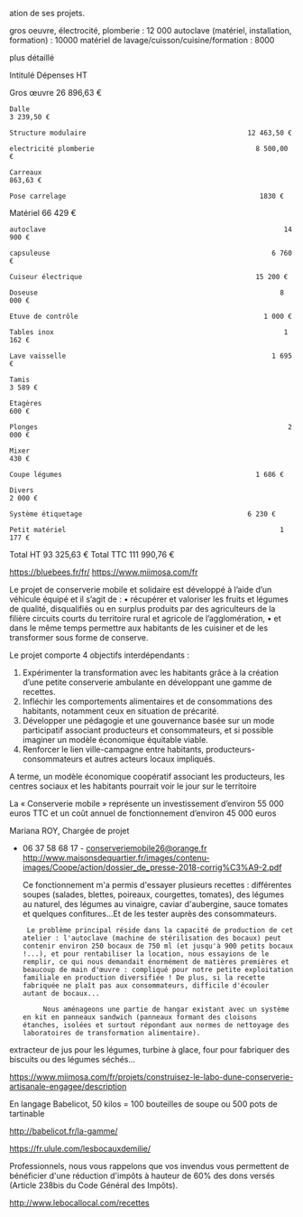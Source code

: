 ation de ses projets.

gros oeuvre, électrocité, plomberie : 12 000
autoclave (matériel, installation, formation) : 10000
matériel de lavage/cuisson/cuisine/formation : 8000

plus détaillé

 Intitulé Dépenses HT

 Gros œuvre 26 896,63 €

 	Dalle                                                                   3 239,50 €

 	Structure modulaire                                        12 463,50 €

 	electricité plomberie                                        8 500,00 €

 	Carreaux                                                            863,63 €

 	Pose carrelage                                                1830 €

 

 Matériel 66 429 €

 	autoclave                                                           14 900 €

 	capsuleuse                                                       6 760 €

 	Cuiseur électrique                                           15 200 €

 	Doseuse                                                            8 000 €

 	Etuve de contrôle                                              1 000 €

 	Tables inox                                                         1 162 €

 	Lave vaisselle                                                   1 695 €

 	Tamis                                                                  3 589 €

 	Etagères                                                             600 €

 	Plonges                                                              2 000 €

 	Mixer                                                                    430 €

 	Coupe légumes                                                1 686 €

 	Divers                                                                  2 000 €

 	Système étiquetage                                         6 230 €

 	Petit matériel                                                     1 177 €    

 Total HT 93 325,63 € Total TTC 111 990,76 €


https://bluebees.fr/fr/
https://www.miimosa.com/fr

Le projet de conserverie mobile et solidaire est développé à l’aide d’un véhicule équipé et il s’agit de :
• récupérer et valoriser les fruits et légumes de qualité, disqualifiés ou en surplus produits par des 
agriculteurs de la filière circuits courts du territoire rural et agricole de l’agglomération,
• et dans le même temps permettre aux habitants de les cuisiner et de les transformer sous forme de 
conserve.

Le projet comporte 4 objectifs interdépendants :
1. Expérimenter la transformation avec les habitants grâce à la création d’une petite conserverie 
ambulante en développant une gamme de recettes.
2. Infléchir les comportements alimentaires et de consommations des habitants, notamment ceux 
en situation de précarité.
3. Développer une pédagogie et une gouvernance basée sur un mode participatif associant 
producteurs et consommateurs, et si possible imaginer un modèle économique équitable viable.
4. Renforcer le lien ville-campagne entre habitants, producteurs-consommateurs et autres acteurs 
locaux impliqués.

A terme, un modèle économique coopératif associant les producteurs, les centres sociaux et 
les habitants pourrait voir le jour sur le territoire

La « Conserverie mobile » représente un investissement d’environ 55 000 euros TTC et un coût annuel de fonctionnement d’environ 45 000 euros 

Mariana ROY, 
Chargée de projet
 - 06 37 58 68 17 -
conserveriemobile26@orange.fr
http://www.maisonsdequartier.fr/images/contenu-images/Coope/action/dossier_de_presse-2018-corrig%C3%A9-2.pdf

 	Ce fonctionnement m'a permis d'essayer plusieurs recettes : différentes soupes (salades, blettes, poireaux, courgettes, tomates), des légumes au naturel, des légumes au vinaigre, caviar d'aubergine, sauce tomates et quelques confitures...Et de les tester auprès des consommateurs.

      	Le problème principal réside dans la capacité de production de cet atelier : l'autoclave (machine de stérilisation des bocaux) peut contenir environ 250 bocaux de 750 ml (et jusqu'à 900 petits bocaux !...), et pour rentabiliser la location, nous essayions de le remplir, ce qui nous demandait énormément de matières premières et beaucoup de main d'œuvre : compliqué pour notre petite exploitation familiale en production diversifiée ! De plus, si la recette fabriquée ne plaît pas aux consommateurs, difficile d'écouler autant de bocaux...

           	Nous aménageons une partie de hangar existant avec un système en kit en panneaux sandwich (panneaux formant des cloisons étanches, isolées et surtout répondant aux normes de nettoyage des laboratoires de transformation alimentaire).

 extracteur de jus pour les légumes, turbine à glace, four pour fabriquer des biscuits ou des légumes séchés...

 https://www.miimosa.com/fr/projets/construisez-le-labo-dune-conserverie-artisanale-engagee/description

En langage Babelicot, 50 kilos = 100 bouteilles de soupe ou 500 pots de tartinable

http://babelicot.fr/la-gamme/

https://fr.ulule.com/lesbocauxdemilie/

Professionnels, nous vous rappelons que vos invendus vous permettent de bénéficier d'une réduction d'impôts à hauteur de 60% des dons versés (Article 238bis du Code Général des Impôts).

http://www.lebocallocal.com/recettes